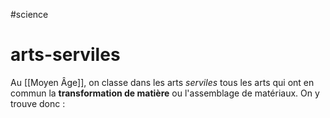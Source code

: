 #science
# arts-serviles
Au [[Moyen Âge]], on classe dans les arts _serviles_ tous les arts qui ont en commun la **transformation de matière** ou l'assemblage de matériaux.
On y trouve donc :

